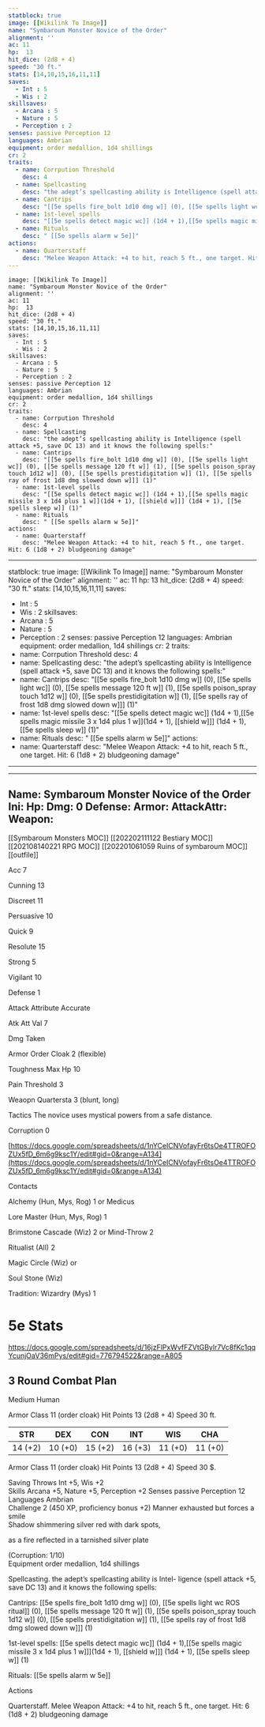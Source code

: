 ```yaml
---
statblock: true
image: [[Wikilink To Image]]
name: "Symbaroum Monster Novice of the Order"
alignment: ''
ac: 11
hp:  13
hit_dice: (2d8 + 4)
speed: "30 ft."
stats: [14,10,15,16,11,11]
saves:
  - Int : 5
  - Wis : 2
skillsaves:
  - Arcana : 5
  - Nature : 5
  - Perception : 2
senses: passive Perception 12
languages: Ambrian
equipment: order medallion, 1d4 shillings
cr: 2
traits:
  - name: Corrpution Threshold
    desc: 4
  - name: Spellcasting
    desc: "the adept’s spellcasting ability is Intelligence (spell attack +5, save DC 13) and it knows the following spells:"
  - name: Cantrips 
    desc: "[[5e spells fire_bolt 1d10 dmg w]] (0), [[5e spells light wc]] (0), [[5e spells message 120 ft w]] (1), [[5e spells poison_spray touch 1d12 w]] (0), [[5e spells prestidigitation w]] (1), [[5e spells ray of frost 1d8 dmg slowed down w]]] (1)"
  - name: 1st-level spells
    desc: "[[5e spells detect magic wc]] (1d4 + 1),[[5e spells magic missile 3 x 1d4 plus 1 w]](1d4 + 1), [[shield w]]] (1d4 + 1), [[5e spells sleep w]] (1)"
  - name: Rituals
    desc: " [[5e spells alarm w 5e]]"
actions:
  - name: Quarterstaff
    desc: "Melee Weapon Attack: +4 to hit, reach 5 ft., one target. Hit: 6 (1d8 + 2) bludgeoning damage"
---
```

```statblock
image: [[Wikilink To Image]]
name: "Symbaroum Monster Novice of the Order"
alignment: ''
ac: 11
hp:  13
hit_dice: (2d8 + 4)
speed: "30 ft."
stats: [14,10,15,16,11,11]
saves:
  - Int : 5
  - Wis : 2
skillsaves:
  - Arcana : 5
  - Nature : 5
  - Perception : 2
senses: passive Perception 12
languages: Ambrian
equipment: order medallion, 1d4 shillings
cr: 2
traits:
  - name: Corrpution Threshold
    desc: 4
  - name: Spellcasting
    desc: "the adept’s spellcasting ability is Intelligence (spell attack +5, save DC 13) and it knows the following spells:"
  - name: Cantrips 
    desc: "[[5e spells fire_bolt 1d10 dmg w]] (0), [[5e spells light wc]] (0), [[5e spells message 120 ft w]] (1), [[5e spells poison_spray touch 1d12 w]] (0), [[5e spells prestidigitation w]] (1), [[5e spells ray of frost 1d8 dmg slowed down w]]] (1)"
  - name: 1st-level spells
    desc: "[[5e spells detect magic wc]] (1d4 + 1),[[5e spells magic missile 3 x 1d4 plus 1 w]](1d4 + 1), [[shield w]]] (1d4 + 1), [[5e spells sleep w]] (1)"
  - name: Rituals
    desc: " [[5e spells alarm w 5e]]"
actions:
  - name: Quarterstaff
    desc: "Melee Weapon Attack: +4 to hit, reach 5 ft., one target. Hit: 6 (1d8 + 2) bludgeoning damage"
```
---
statblock: true
image: [[Wikilink To Image]]
name: "Symbaroum Monster Novice of the Order"
alignment: ''
ac: 11
hp:  13
hit_dice: (2d8 + 4)
speed: "30 ft."
stats: [14,10,15,16,11,11]
saves:
  - Int : 5
  - Wis : 2
skillsaves:
  - Arcana : 5
  - Nature : 5
  - Perception : 2
senses: passive Perception 12
languages: Ambrian
equipment: order medallion, 1d4 shillings
cr: 2
traits:
  - name: Corrpution Threshold
    desc: 4
  - name: Spellcasting
    desc: "the adept’s spellcasting ability is Intelligence (spell attack +5, save DC 13) and it knows the following spells:"
  - name: Cantrips 
    desc: "[[5e spells fire_bolt 1d10 dmg w]] (0), [[5e spells light wc]] (0), [[5e spells message 120 ft w]] (1), [[5e spells poison_spray touch 1d12 w]] (0), [[5e spells prestidigitation w]] (1), [[5e spells ray of frost 1d8 dmg slowed down w]]] (1)"
  - name: 1st-level spells
    desc: "[[5e spells detect magic wc]] (1d4 + 1),[[5e spells magic missile 3 x 1d4 plus 1 w]](1d4 + 1), [[shield w]]] (1d4 + 1), [[5e spells sleep w]] (1)"
  - name: Rituals
    desc: " [[5e spells alarm w 5e]]"
actions:
  - name: Quarterstaff
    desc: "Melee Weapon Attack: +4 to hit, reach 5 ft., one target. Hit: 6 (1d8 + 2) bludgeoning damage"
---

---
Name: Symbaroum Monster Novice of the Order
Ini: 
Hp: 
Dmg: 0
Defense: 
Armor: 
AttackAttr: 
Weapon: 
---
[[Symbaroum Monsters MOC]]
[[202202111122 Bestiary MOC]]
[[202108140221 RPG MOC]]
[[202201061059 Ruins of symbaroum MOC]]
[[outfile]]

Acc 7

Cunning 13

Discreet 11

Persuasive 10

Quick 9

Resolute 15

Strong 5

Vigilant 10

Defense 1

Attack Attribute Accurate

Atk Att Val 7

Dmg Taken

Armor Order Cloak 2 (flexible)

Toughness Max Hp 10

Pain Threshold 3

Weaopn Quartersta 3 (blunt, long)

Tactics The novice uses mystical powers from a safe distance.

Corruption 0

[https://docs.google.com/spreadsheets/d/1nYCeICNVofayFr6tsOe4TTROFOZUx5fD_6m6g9ksc1Y/edit#gid=0&range=A134](https://docs.google.com/spreadsheets/d/1nYCeICNVofayFr6tsOe4TTROFOZUx5fD_6m6g9ksc1Y/edit#gid=0&range=A134)

Contacts

Alchemy (Hun, Mys, Rog) 1 or Medicus

Lore Master (Hun, Mys, Rog) 1

Brimstone Cascade (Wiz) 2 or Mind-Throw 2

Ritualist (All) 2

Magic Circle (Wiz) or

Soul Stone (Wiz)

Tradition: Wizardry (Mys) 1

# 5e Stats 
https://docs.google.com/spreadsheets/d/16jzFlPxWvfFZVtGBylr7Vc8fKc1qqYcunjOaV36mPys/edit#gid=776794522&range=A805
## 3 Round Combat Plan
Medium Human

Armor Class 11 (order cloak) 
Hit Points 13 (2d8 + 4) 
Speed 30 ft.

| STR     | DEX     | CON     | INT     | WIS     | CHA     |
| ------- | ------- | ------- | ------- | ------- | ------- |
| 14 (+2) | 10 (+0) | 15 (+2) | 16 (+3) | 11 (+0) | 11 (+0) |

Armor Class 11 (order cloak) Hit Points 13 (2d8 + 4) Speed 30 $.

Saving Throws Int +5, Wis +2  
Skills Arcana +5, Nature +5, Perception +2 Senses passive Perception 12  
Languages Ambrian  
Challenge 2 (450 XP, proficiency bonus +2) Manner exhausted but forces a smile  
Shadow shimmering silver red with dark spots,

as a fire reflected in a tarnished silver plate

(Corruption: 1/10)  
Equipment order medallion, 1d4 shillings

Spellcasting. the adept’s spellcasting ability is Intel- ligence (spell attack +5, save DC 13) and it knows the following spells:

Cantrips:  [[5e spells fire_bolt 1d10 dmg w]] (0), [[5e spells light wc ROS ritual]] (0), [[5e spells message 120 ft w]] (1), [[5e spells poison_spray touch 1d12 w]] (0), [[5e spells prestidigitation w]] (1), [[5e spells ray of frost 1d8 dmg slowed down w]]] (1)

1st-level spells: [[5e spells detect magic wc]] (1d4 + 1),[[5e spells magic missile 3 x 1d4 plus 1 w]]](1d4 + 1), [[shield w]]] (1d4 + 1), [[5e spells sleep w]] (1)

Rituals: [[5e spells alarm w 5e]]

Actions

Quarterstaff. Melee Weapon Attack: +4 to hit, reach 5 ft., one target. Hit: 6 (1d8 + 2) bludgeoning damage

